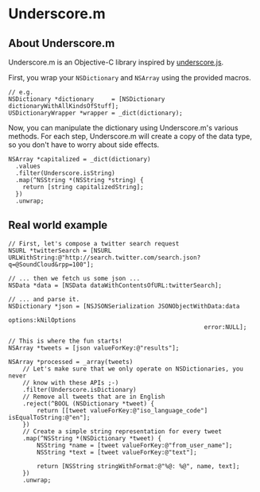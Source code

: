 # Underscore.m

## About Underscore.m

Underscore.m is an Objective-C library inspired by [underscore.js][js].

First, you wrap your `NSDictionary` and `NSArray` using the provided macros.

    // e.g.
    NSDictionary *dictionary     = [NSDictionary dictionaryWithAllKindsOfStuff];
    USDictionaryWrapper *wrapper = _dict(dictionary);

Now, you can manipulate the dictionary using Underscore.m's various methods.
For each step, Underscore.m will create a copy of the data type, so you don't
have to worry about side effects.

    NSArray *capitalized = _dict(dictionary)
      .values
      .filter(Underscore.isString)
      .map(^NSString *(NSString *string) {
        return [string capitalizedString];
      })
      .unwrap;

## Real world example

    // First, let's compose a twitter search request
    NSURL *twitterSearch = [NSURL URLWithString:@"http://search.twitter.com/search.json?q=@SoundCloud&rpp=100"];

    // ... then we fetch us some json ...
    NSData *data = [NSData dataWithContentsOfURL:twitterSearch];

    // ... and parse it.
    NSDictionary *json = [NSJSONSerialization JSONObjectWithData:data
                                                         options:kNilOptions
                                                           error:NULL];

    // This is where the fun starts!
    NSArray *tweets = [json valueForKey:@"results"];

    NSArray *processed = _array(tweets)
        // Let's make sure that we only operate on NSDictionaries, you never
        // know with these APIs ;-)
        .filter(Underscore.isDictionary)
        // Remove all tweets that are in English
        .reject(^BOOL (NSDictionary *tweet) {
            return [[tweet valueForKey:@"iso_language_code"] isEqualToString:@"en"];
        })
        // Create a simple string representation for every tweet
        .map(^NSString *(NSDictionary *tweet) {
            NSString *name = [tweet valueForKey:@"from_user_name"];
            NSString *text = [tweet valueForKey:@"text"];

            return [NSString stringWithFormat:@"%@: %@", name, text];
        })
        .unwrap;

[js]: documentcloud.github.com/underscore
